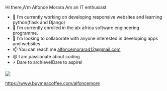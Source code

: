  Hi there,A'm Alfonce Morara
Am an IT enthusiast

- 🔭 I’m currently working on developing responsive websites and learning python(flask and Django)
- 🌱 I’m currently enrolled in the alx africa  software engineering programme.
- 👯 I’m looking to collaborate with anyone interested in developing apps and websites
- 📫 You can reach me alfoncemorara412@gmail.com
- 😄 I am passionate about coding
- ⚡ Dare to archieve!Dare to aspire!
<a href="https://visitcount.itsvg.in">
  <img src="https://visitcount.itsvg.in/api?id=Theewizardorne&label=Profile%20Views&pretty=false" />
</a>



https://www.buymeacoffee.com/alfoncemore

